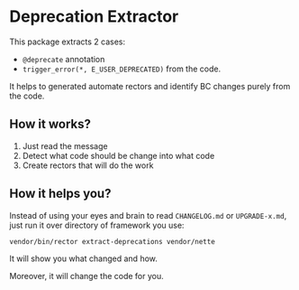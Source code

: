 # Deprecation Extractor

This package extracts 2 cases:
 
- `@deprecate` annotation
- `trigger_error(*, E_USER_DEPRECATED)` from the code.

It helps to generated automate rectors and identify BC changes purely from the code.
 

## How it works?

1. Just read the message
2. Detect what code should be change into what code
3. Create rectors that will do the work


## How it helps you?

Instead of using your eyes and brain to read `CHANGELOG.md` or `UPGRADE-x.md`, just run it over directory of framework you use:

```bash
vendor/bin/rector extract-deprecations vendor/nette
```

It will show you what changed and how. 

Moreover, it will change the code for you.

